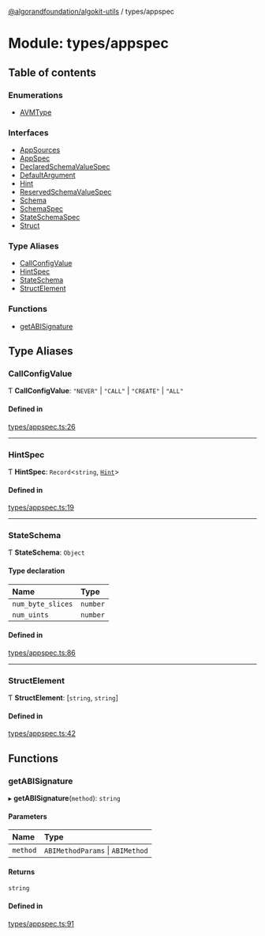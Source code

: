 [@algorandfoundation/algokit-utils](../README.md) / types/appspec

# Module: types/appspec

## Table of contents

### Enumerations

- [AVMType](../enums/types_appspec.AVMType.md)

### Interfaces

- [AppSources](../interfaces/types_appspec.AppSources.md)
- [AppSpec](../interfaces/types_appspec.AppSpec.md)
- [DeclaredSchemaValueSpec](../interfaces/types_appspec.DeclaredSchemaValueSpec.md)
- [DefaultArgument](../interfaces/types_appspec.DefaultArgument.md)
- [Hint](../interfaces/types_appspec.Hint.md)
- [ReservedSchemaValueSpec](../interfaces/types_appspec.ReservedSchemaValueSpec.md)
- [Schema](../interfaces/types_appspec.Schema.md)
- [SchemaSpec](../interfaces/types_appspec.SchemaSpec.md)
- [StateSchemaSpec](../interfaces/types_appspec.StateSchemaSpec.md)
- [Struct](../interfaces/types_appspec.Struct.md)

### Type Aliases

- [CallConfigValue](types_appspec.md#callconfigvalue)
- [HintSpec](types_appspec.md#hintspec)
- [StateSchema](types_appspec.md#stateschema)
- [StructElement](types_appspec.md#structelement)

### Functions

- [getABISignature](types_appspec.md#getabisignature)

## Type Aliases

### CallConfigValue

Ƭ **CallConfigValue**: ``"NEVER"`` \| ``"CALL"`` \| ``"CREATE"`` \| ``"ALL"``

#### Defined in

[types/appspec.ts:26](https://github.com/algorandfoundation/algokit-utils-ts/blob/main/src/types/appspec.ts#L26)

___

### HintSpec

Ƭ **HintSpec**: `Record`<`string`, [`Hint`](../interfaces/types_appspec.Hint.md)\>

#### Defined in

[types/appspec.ts:19](https://github.com/algorandfoundation/algokit-utils-ts/blob/main/src/types/appspec.ts#L19)

___

### StateSchema

Ƭ **StateSchema**: `Object`

#### Type declaration

| Name | Type |
| :------ | :------ |
| `num_byte_slices` | `number` |
| `num_uints` | `number` |

#### Defined in

[types/appspec.ts:86](https://github.com/algorandfoundation/algokit-utils-ts/blob/main/src/types/appspec.ts#L86)

___

### StructElement

Ƭ **StructElement**: [`string`, `string`]

#### Defined in

[types/appspec.ts:42](https://github.com/algorandfoundation/algokit-utils-ts/blob/main/src/types/appspec.ts#L42)

## Functions

### getABISignature

▸ **getABISignature**(`method`): `string`

#### Parameters

| Name | Type |
| :------ | :------ |
| `method` | `ABIMethodParams` \| `ABIMethod` |

#### Returns

`string`

#### Defined in

[types/appspec.ts:91](https://github.com/algorandfoundation/algokit-utils-ts/blob/main/src/types/appspec.ts#L91)
